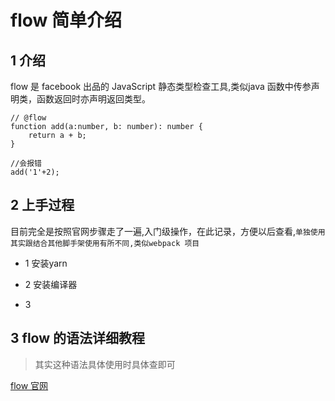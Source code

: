 # flow 简单介绍

## 1 介绍
flow 是 facebook 出品的 JavaScript 静态类型检查工具,类似java 函数中传参声明类，函数返回时亦声明返回类型。

```
// @flow
function add(a:number, b: number): number {
    return a + b;
}

//会报错
add('1'+2);

```

## 2 上手过程

目前完全是按照官网步骤走了一遍,入门级操作，在此记录，方便以后查看,`单独使用其实跟结合其他脚手架使用有所不同,类似webpack 项目`

- 1 安装yarn

- 2 安装编译器
    
- 3 

## 3 flow 的语法详细教程
>其实这种语法具体使用时具体查即可

[flow 官网](https://flow.org/en/)

